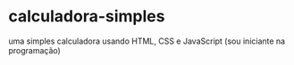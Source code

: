 # calculadora-simples
uma simples calculadora usando HTML, CSS e JavaScript (sou iniciante na programação)
